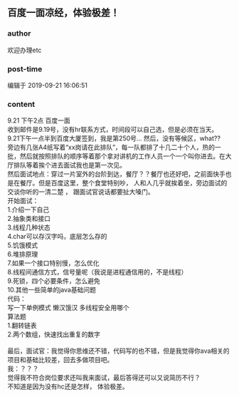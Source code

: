 ## 百度一面凉经，体验极差！
### author 
欢迎办理etc
### post-time 

编辑于  2019-09-21 16:06:51
### content 
<div class="post-topic-des nc-post-content">
 <div>
  9.21 下午2点 百度一面
 </div>
 <div>
  收到邮件是9.19号，没有hr联系方式，时间段可以自己选，但是必须在当天。
 </div>
 <div>
  9.21下午一点半到百度大厦签到，我是第250号... 然后，没有等候区，what??
 </div>
 <div>
  旁边有几张A4纸写着“xx岗请在此排队”，每一队都排了十几二十个人，热的一批，然后就按照排队的顺序等着那个拿对讲机的工作人员一个一个叫你进去。在大厅排队等着挨个进去面试我也是第一次见。
 </div>
 <div>
  然后面试地点：穿过一片室外的台阶到达，餐厅？？餐厅也还好吧，之前面快手也是在餐厅。但是百度这里，整个食堂特别吵，
  <span>
   人和人几乎就挨着坐，旁边面试的交谈你听的一清二楚
  </span>
  <span>
   ，
  </span>
  跟面试官说话都要扯大嗓门。
 </div>
 <div>
  开始面试：
 </div>
 <div>
  1.介绍一下自己
 </div>
 <div>
  2.抽象类和接口
 </div>
 <div>
  3.线程几种状态
 </div>
 <div>
  4.char可以存汉字吗，底层怎么存的
 </div>
 <div>
  5.饥饿模式
 </div>
 <div>
  6.堆排原理
 </div>
 <div>
  7.如果一个接口特别慢，怎么优化
 </div>
 <div>
  8.线程间通信方式，信号量呢（我说是进程通信用的，不是线程）
 </div>
 <div>
  9.死锁，四个必要条件，怎么避免
 </div>
 <div>
  10.其他一些简单的java基础问题
 </div>
 <div>
  代码：
 </div>
 <div>
  写一下单例模式 懒汉饿汉 多线程安全用哪个
 </div>
 <div>
  算法题
 </div>
 <div>
  1.翻转链表
 </div>
 <div>
  2.两个数组，快速找出重复的数字
 </div>
 <div>
  <br/>
 </div>
 <div>
  最后，面试官：我觉得你思维还不错，代码写的也不错，但是我觉得你ava相关的项目和基础比较差，回去多做项目吧。
 </div>
 <div>
  我：？？？
 </div>
 <div>
  觉得我不符合岗位要求还叫我来面试，最后答得还可以又说简历不行？
 </div>
 <div>
  <span>
   不知道是因为没有hc还是怎样，
  </span>
  体验极差。
 </div>
</div>
